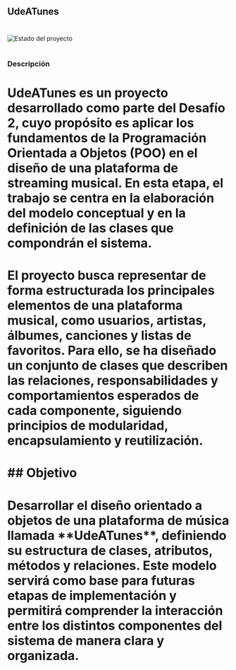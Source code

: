 ## UdeATunes

# 

![Estado del proyecto](https://img.shields.io/badge/estado-en%20proceso-yellow)

# 

### Descripción

# 

# UdeATunes es un proyecto desarrollado como parte del Desafío 2, cuyo propósito es aplicar los fundamentos de la Programación Orientada a Objetos (POO) en el diseño de una plataforma de streaming musical. En esta etapa, el trabajo se centra en la elaboración del modelo conceptual y en la definición de las clases que compondrán el sistema.

# 

# El proyecto busca representar de forma estructurada los principales elementos de una plataforma musical, como usuarios, artistas, álbumes, canciones y listas de favoritos. Para ello, se ha diseñado un conjunto de clases que describen las relaciones, responsabilidades y comportamientos esperados de cada componente, siguiendo principios de modularidad, encapsulamiento y reutilización.

# 

# ## Objetivo

# 

# Desarrollar el diseño orientado a objetos de una plataforma de música llamada \*\*UdeATunes\*\*, definiendo su estructura de clases, atributos, métodos y relaciones. Este modelo servirá como base para futuras etapas de implementación y permitirá comprender la interacción entre los distintos componentes del sistema de manera clara y organizada.

# 

